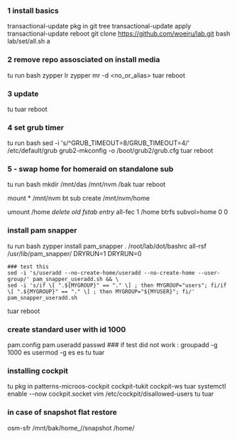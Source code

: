 ### 1 install basics
transactional-update pkg in git tree
transactional-update apply
transactional-update reboot
git clone https://github.com/woeiru/lab.git
bash lab/set/all.sh a

### 2 remove repo assosciated on install media
tu run bash
	zypper lr
	zypper mr -d <no_or_alias>
tuar
reboot

### 3 update
tu
tuar
reboot

### 4 set grub timer
tu run bash
    sed -i 's/^GRUB_TIMEOUT=8/GRUB_TIMEOUT=4/' /etc/default/grub
	grub2-mkconfig -o /boot/grub2/grub.cfg
tuar
reboot

### 5 - swap home for homeraid on standalone sub
tu run bash
    mkdir /mnt/das /mnt/nvm /bak
tuar
reboot

mount * /mnt/nvm
bt sub create /mnt/nvm/home

umount /home
*delete old fstab entry*
all-fec 1 /home btrfs subvol=home 0 0

### install pam snapper
tu run bash
    zypper install pam_snapper
    . /root/lab/dot/bashrc
    all-rsf /usr/lib/pam_snapper/ DRYRUN=1 DRYRUN=0
    
    ### test this
    sed -i 's/useradd --no-create-home/useradd --no-create-home --user-group/' pam_snapper_useradd.sh && \
    sed -i 's/if \[ ".${MYGROUP}" == "." \] ; then MYGROUP="users"; fi/if \[ ".${MYGROUP}" == "." \] ; then MYGROUP="${MYUSER}"; fi/' pam_snapper_useradd.sh

tuar
reboot

### create standard user with id 1000
pam.config
pam.useradd <username> <usergroup>
passwd <username>
    ### if test did not work :
    groupadd -g 1000 es
    usermod -g es es
tu
tuar

### installing cockpit
tu pkg in patterns-microos-cockpit cockpit-tukit cockpit-ws
tuar
systemctl enable --now cockpit.socket
vim /etc/cockpit/disallowed-users
tu
tuar

### in case of snapshot flat restore
osm-sfr /mnt/bak/home_<username>/<sNr>/snapshot /home/<username>



